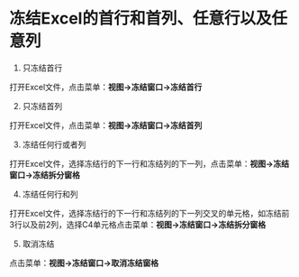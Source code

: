 # 冻结Excel的首行和首列、任意行以及任意列

1. 只冻结首行

打开Excel文件，点击菜单：**视图->冻结窗口->冻结首行**

2. 只冻结首列

打开Excel文件，点击菜单：**视图->冻结窗口->冻结首列**


3. 冻结任何行或者列

打开Excel文件，选择冻结行的下一行和冻结列的下一列，点击菜单：**视图->冻结窗口->冻结拆分窗格**

4. 冻结任何行和列

打开Excel文件，选择冻结行的下一行和冻结列的下一列交叉的单元格，如冻结前3行以及前2列，选择C4单元格点击菜单：**视图->冻结窗口->冻结拆分窗格**

5. 取消冻结

点击菜单：**视图->冻结窗口->取消冻结窗格**
